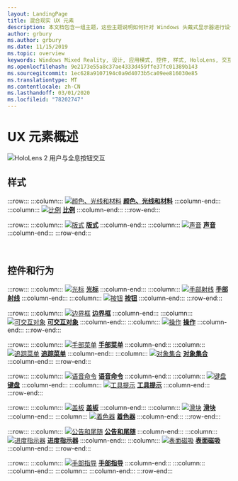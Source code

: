 ```yaml
---
layout: LandingPage
title: 混合现实 UX 元素
description: 本文档包含一组主题，这些主题说明如何针对 Windows 头戴式显示器进行设计。
author: grbury
ms.author: grbury
ms.date: 11/15/2019
ms.topic: overview
keywords: Windows Mixed Reality, 设计, 应用模式, 控件, 样式, HoloLens, 交互, UX 元素, 行为, 构建基块
ms.openlocfilehash: 9e2173e55a8c37ae4333d459ffe37fc01389b143
ms.sourcegitcommit: 1ec628a9107194c0a9d4073b5ca09ee816030e85
ms.translationtype: MT
ms.contentlocale: zh-CN
ms.lasthandoff: 03/01/2020
ms.locfileid: "78202747"
---
```

# <a name="ux-elements-overview"></a>UX 元素概述

![HoloLens 2 用户与全息按钮交互](images/06_AppPatterns.png)

## <a name="style"></a>样式

:::row:::
    :::column:::
       [![颜色、光线和材料](images/640px-fragments.png)](color,-light-and-materials.md) **[颜色、光线和材料](color,-light-and-materials.md)**
    :::column-end:::
    :::column:::
       [![比例](images/volvo-cars-microsoft-hololens-experience01-640px.png)](scale.md) **[比例](scale.md)**
    :::column-end:::
:::row-end:::

:::row:::
    :::column:::
       [![版式](images/text_in_unity_viewingangle.png)](typography.md) **[版式](typography.md)**
    :::column-end:::
    :::column:::
       [![声音](images/spatialaudio.png)](spatial-sound.md) **[声音](spatial-sound.md)**
    :::column-end:::
:::row-end:::

<br>

## <a name="controls-and-behaviors"></a>控件和行为

:::row:::
    :::column:::
       [![光标](images/UX/UX_Hero_Cursor.jpg)](cursors.md) **[光标](cursors.md)**
    :::column-end:::
    :::column:::
       [![手部射线](images/UX/UX_Hero_HandRay.jpg)](point-and-commit.md) **[手部射线](point-and-commit.md)**
    :::column-end:::
    :::column:::
       [![按钮](images/UX/UX_Hero_Button.jpg)](button.md) **[按钮](button.md)**
    :::column-end:::
:::row-end:::

:::row:::
    :::column:::
       [![边界框](images/UX/UX_Hero_BoundingBox.jpg)](app-bar-and-bounding-box.md) **[边界框](app-bar-and-bounding-box.md)**
    :::column-end:::
    :::column:::
       [![可交互对象](images/UX/UX_Hero_Interactable.jpg)](interactable-object.md) **[可交互对象](interactable-object.md)**
    :::column-end:::
    :::column:::
       [![操作](images/UX/UX_Hero_Manipulation.jpg)](direct-manipulation.md) **[操作](direct-manipulation.md)**
    :::column-end:::
:::row-end:::

:::row:::
    :::column:::
       [![手部菜单](images/UX/UX_Hero_HandMenu.jpg)](hand-menu.md) **[手部菜单](hand-menu.md)**
    :::column-end:::
    :::column:::
       [![追踪菜单](images/UX/UX_Hero_NearMenu.jpg)](near-menu.md) **[追踪菜单](near-menu.md)**
    :::column-end:::
    :::column:::
       [![对象集合](images/UX/UX_Hero_ObjectCollection.jpg)](object-collection.md) **[对象集合](object-collection.md)**
    :::column-end:::
:::row-end:::

:::row:::
    :::column:::
       [![语音命令](images/UX/UX_Hero_VoiceCommand.jpg)](voice-input.md) **[语音命令](voice-input.md)**
    :::column-end:::
    :::column:::
       [![键盘](images/UX/UX_Hero_Keyboard.jpg)](keyboard.md) **[键盘](keyboard.md)**
    :::column-end:::
    :::column:::
       [![工具提示](images/UX/UX_Hero_Tooltip.jpg)](tooltip.md) **[工具提示](tooltip.md)**
    :::column-end:::
:::row-end:::

:::row:::
    :::column:::
       [![盖板](images/UX/UX_Hero_Slate.jpg)](slate.md) **[盖板](slate.md)**
    :::column-end:::
    :::column:::
       [![滑块](images/UX/UX_Hero_Slider.jpg)](slider.md) **[滑块](slider.md)**
    :::column-end:::
    :::column:::
        [![着色器](images/UX/UX_Hero_StandardShader.jpg)](shader.md) **[着色器](shader.md)**
    :::column-end:::
:::row-end:::

:::row:::
    :::column:::
        [![公告和尾随](images/UX/MRTK_TagAlong.gif)](billboarding-and-tag-along.md) **[公告和尾随](billboarding-and-tag-along.md)**
    :::column-end:::
    :::column:::
       [![进度指示器](images/UX/MRTK_ProgressIndicator.gif)](progress.md) **[进度指示器](progress.md)**
    :::column-end:::
    :::column:::
       [![表面磁吸](images/UX/MRTK_SurfaceMagnetism.gif)](surface-magnetism.md) **[表面磁吸](surface-magnetism.md)**
    :::column-end:::
:::row-end:::

:::row:::
    :::column:::
       [![手部指导](images/HandCoach/MRTK_handCoach.jpg)](hand-coach.md) **[手部指导](hand-coach.md)**
    :::column-end:::
    :::column:::
    :::column-end:::
    :::column:::
    :::column-end:::
:::row-end:::

<br>

<br>

